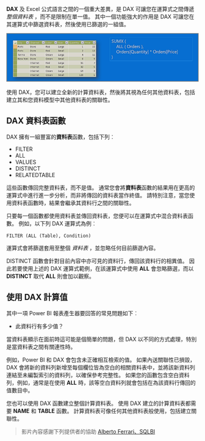 **DAX** 及 Excel 公式語言之間的一個重大差異，是 DAX 可讓您在運算式之間傳遞 *整個資料表* ，而不是限制在單一值。 其中一個功能強大的作用是 DAX 可讓您在其運算式中篩選資料表，然後使用已篩選的一組值。

![](media/7-6-dax-tables-and-filtering/dax-tables-filtering_1.png)

使用 DAX，您可以建立全新的計算資料表，然後將其視為任何其他資料表，包括建立其和您資料模型中其他資料表的關聯性。

## <a name="dax-table-functions"></a>DAX 資料表函數
DAX 擁有一組豐富的**資料表**函數，包括下列︰

* FILTER
* ALL
* VALUES
* DISTINCT
* RELATEDTABLE

這些函數傳回完整資料表，而不是值。 通常您會將**資料表**函數的結果用在更高的運算式中進行進一步分析，而非將傳回的資料表當作終值。 請特別注意，當您使用資料表函數時，結果會繼承其資料行之間的關聯性。

只要每一個函數都使用資料表並傳回資料表，您便可以在運算式中混合資料表函數。 例如，以下列 DAX 運算式為例︰

    FILTER (ALL (Table), Condition)

運算式會將篩選套用至整個 *資料表* ，並忽略任何目前篩選內容。

DISTINCT 函數會針對目前內容中亦可見的資料行，傳回該資料行的相異值。 因此若要使用上述的 DAX 運算式範例，在該運算式中使用 **ALL** 會忽略篩選，而以 **DISTINCT** 取代 **ALL** 則會加以觀察。

## <a name="counting-values-with-dax"></a>使用 DAX 計算值
其中一項 Power BI 報表產生器要回答的常見問題如下︰

* 此資料行有多少值？

當資料表顯示在面前時這可能是個簡單的問題，但 DAX 以不同的方式處理，特別是當資料表之間有關連性時。

例如，Power BI 和 DAX 會包含未正確相互檢索的值。 如果內送關聯性已損毀，DAX 會將新的資料列新增至每個欄位皆為空白的相關資料表中，並將該新資料列連結至未編製索引的資料列，以確保參考完整性。 如果您的函數包含空白資料列，例如，通常是在使用 **ALL** 時，該等空白資料列就會包括在為該資料行傳回的值數目中。

您也可以使用 DAX 函數建立整個計算資料表。 使用 DAX 建立的計算資料表都需要 **NAME** 和 **TABLE** 函數。 計算資料表可像任何其他資料表般使用，包括建立關聯性。

> 影片內容感謝下列提供者的協助 [Alberto Ferrari、SQLBI](http://www.sqlbi.com/learning-dax)
> 
> 

